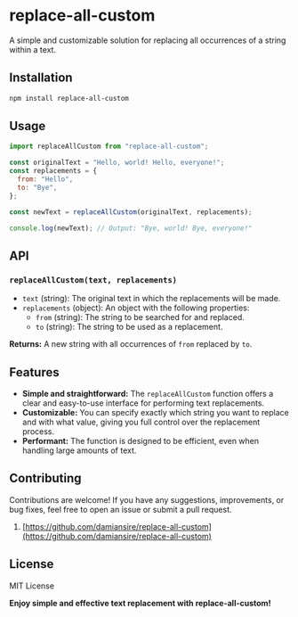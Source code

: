 # replace-all-custom

A simple and customizable solution for replacing all occurrences of a string within a text.

## Installation

```bash
npm install replace-all-custom
```

## Usage

```javascript
import replaceAllCustom from "replace-all-custom";

const originalText = "Hello, world! Hello, everyone!";
const replacements = {
  from: "Hello",
  to: "Bye",
};

const newText = replaceAllCustom(originalText, replacements);

console.log(newText); // Output: "Bye, world! Bye, everyone!"
```

## API

### `replaceAllCustom(text, replacements)`

- `text` (string): The original text in which the replacements will be made.
- `replacements` (object): An object with the following properties:
  - `from` (string): The string to be searched for and replaced.
  - `to` (string): The string to be used as a replacement.

**Returns:** A new string with all occurrences of `from` replaced by `to`.

## Features

- **Simple and straightforward:** The `replaceAllCustom` function offers a clear and easy-to-use interface for performing text replacements.
- **Customizable:** You can specify exactly which string you want to replace and with what value, giving you full control over the replacement process.
- **Performant:** The function is designed to be efficient, even when handling large amounts of text.

## Contributing

Contributions are welcome! If you have any suggestions, improvements, or bug fixes, feel free to open an issue or submit a pull request.

1. [https://github.com/damiansire/replace-all-custom](https://github.com/damiansire/replace-all-custom)

## License

MIT License

**Enjoy simple and effective text replacement with replace-all-custom!**

